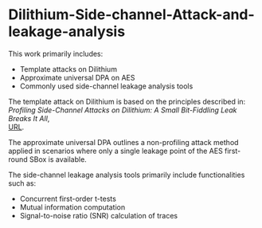 # Dilithium-Side-channel-Attack-and-leakage-analysis
This work primarily includes:

- Template attacks on Dilithium  
- Approximate universal DPA on AES  
- Commonly used side-channel leakage analysis tools 

The template attack on Dilithium is based on the principles described in:  
*Profiling Side-Channel Attacks on Dilithium: A Small Bit-Fiddling Leak Breaks It All*,  
[URL](https://eprint.iacr.org/2022/106).

The approximate universal DPA outlines a non-profiling attack method applied in scenarios where only a single leakage point of the AES first-round SBox is available.

The side-channel leakage analysis tools primarily include functionalities such as:  
- Concurrent first-order t-tests  
- Mutual information computation  
- Signal-to-noise ratio (SNR) calculation of traces  
